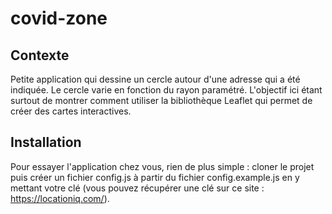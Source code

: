 # covid-zone

## Contexte

Petite application qui dessine un cercle autour d'une adresse qui a été indiquée. Le cercle varie en fonction du rayon paramétré.
L'objectif ici étant surtout de montrer comment utiliser la bibliothèque Leaflet qui permet de créer des cartes interactives.

## Installation
Pour essayer l'application chez vous, rien de plus simple : cloner le projet puis créer un fichier config.js à partir du fichier config.example.js en y mettant votre clé (vous pouvez récupérer une clé sur ce site : https://locationiq.com/).